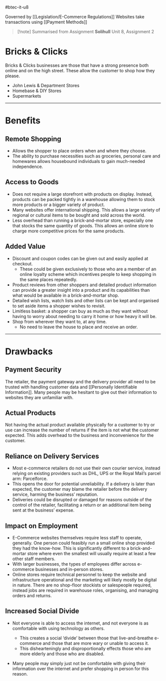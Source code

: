 #btec-it-u8 

Governed by [[Legislation/E-Commerce Regulations]]
Websites take transactions using [[Payment Methods]]

> [!note] Summarised from Assignment
> **Solihull** Unit 8, Assignment 2

# Bricks & Clicks
Bricks & Clicks businesses are those that have a strong presence both online and on the high street. These allow the customer to shop how they please.
- John Lewis & Department Stores
- Homebase & DIY Stores
- Supermarkets

---

# Benefits

## Remote Shopping
- Allows the shopper to place orders when and where they choose.
- The ability to purchase necessities such as groceries, personal care and homewares allows housebound individuals to gain much-needed independence.

## Access to Goods
- Does not require a large storefront with products on display. Instead, products can be packed tightly in a warehouse allowing them to stock more products or a bigger variety of product.
- Many websites offer international shipping. This allows a large variety of regional or cultural items to be bought and sold across the world.
-  Less overhead than running a brick-and-mortar store, especially one that stocks the same quantity of goods. This allows an online store to charge more competitive prices for the same products.

## Added Value
- Discount and coupon codes can be given out and easily applied at checkout.
	- These could be given exclusively to those who are a member of an online loyalty scheme which incentives people to keep shopping in the same places repeatedly.
- Product reviews from other shoppers and detailed product information can provide a greater insight into a product and its capabilities than what would be available in a brick-and-mortar shop.
- Detailed wish lists, watch lists and other lists can be kept and organised to set aside items a shopper wishes to revisit.
- Limitless basket: a shopper can buy as much as they want without having to worry about needing to carry it home or how heavy it will be.
- Shop from wherever they want to, at any time.
	- No need to leave the house to place and receive an order.

---

# Drawbacks

## Payment Security
The retailer, the payment gateway and the delivery provider all need to be trusted with handling customer data and [[Personally Identifiable Information]]. Many people may be hesitant to give out their information to websites they are unfamiliar with.

## Actual Products
Not having the actual product available physically for a customer to try or use can increase the number of returns if the item is not what the customer expected. This adds overhead to the business and inconvenience for the customer.

## Reliance on Delivery Services

- Most e-commerce retailers do not use their own courier service, instead relying on existing providers such as DHL, UPS or the Royal Mail’s parcel arm: Parcelforce.
- This opens the door for potential unreliability. If a delivery is later than expected, the customer may blame the retailer before the delivery service, harming the business’ reputation.
- Deliveries could be disrupted or damaged for reasons outside of the control of the retailer, facilitating a return or an additional item being sent at the business’ expense.

## Impact on Employment
- E-Commerce websites themselves require less staff to operate, generally. One person could feasibly run a small online shop provided they had the know-how. This is significantly different to a brick-and-mortar store where even the smallest will usually require at least a few other staff members.
- With larger businesses, the types of employees differ across e-commerce businesses and in-person stores.
- Online stores require technical personnel to keep the website and infrastructure operational and the marketing will likely mostly be digital in nature. There are no shop-floor stockists or salespeople required, instead jobs are required in warehouse roles, organising, and managing orders and returns.

## Increased Social Divide
- Not everyone is able to access the internet, and not everyone is as comfortable with using technology as others.
	- This creates a social ‘divide’ between those that live-and-breathe e-commerce and those that are more wary or unable to access it.
	- This dishearteningly and disproportionally effects those who are more elderly and those who are disabled.

- Many people may simply just not be comfortable with giving their information over the internet and prefer shopping in person for this reason.
